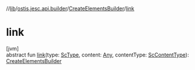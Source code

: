 //[lib](../../../index.md)/[ostis.jesc.api.builder](../index.md)/[CreateElementsBuilder](index.md)/[link](link.md)

# link

[jvm]\
abstract fun [link](link.md)(type: [ScType](../../ostis.jesc.client.model.type/-sc-type/index.md), content: [Any](https://kotlinlang.org/api/latest/jvm/stdlib/kotlin/-any/index.html), contentType: [ScContentType](../../ostis.jesc.client.model.request.payload.entry/-sc-content-type/index.md)): [CreateElementsBuilder](index.md)

